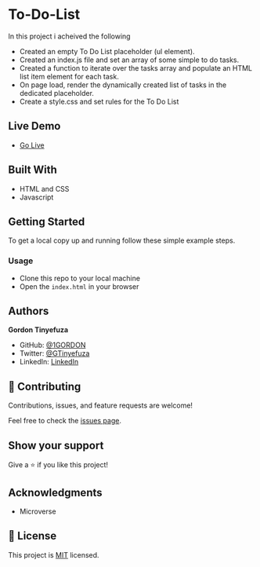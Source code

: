 # To-Do-List

In this project i acheived the following

- Created an empty To Do List placeholder (ul element).
- Created an index.js file and set an array of some simple to do tasks.
- Created a function to iterate over the tasks array and populate an HTML list item element for each task.
- On page load, render the dynamically created list of tasks in the dedicated placeholder.
- Create a style.css and set rules for the To Do List

## Live Demo

- [Go Live](https://1gordon.github.io/Revise-To-Do-List/dist/)

## Built With

- HTML and CSS
- Javascript

## Getting Started

To get a local copy up and running follow these simple example steps.

### Usage

- Clone this repo to your local machine
- Open the `index.html` in your browser

## Authors

**Gordon Tinyefuza**

- GitHub: [@1GORDON](https://github.com/1GORDON)
- Twitter: [@GTinyefuza](https://twitter.com/Tinyefuza)
- LinkedIn: [LinkedIn](www.linkedin.com/in/tinyefuza-gordon-935747213)

## 🤝 Contributing

Contributions, issues, and feature requests are welcome!

Feel free to check the [issues page](https://github.com/1GORDON/gitflow/issues).

## Show your support

Give a ⭐️ if you like this project!

## Acknowledgments

- Microverse

## 📝 License

This project is [MIT](./MIT.md) licensed.
